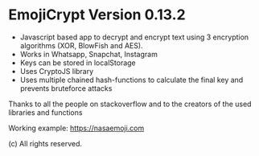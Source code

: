 # EmojiCrypt Version 0.13.2
- Javascript based app to decrypt and encrypt text using 3 encryption algorithms (XOR, BlowFish and AES).
- Works in Whatsapp, Snapchat, Instagram
- Keys can be stored in localStorage
- Uses CryptoJS library
- Uses multiple chained hash-functions to calculate the final key and prevents bruteforce attacks

Thanks to all the people on stackoverflow and to the creators of the used libraries and functions

Working example: https://nasaemoji.com

(c) All rights reserved.
